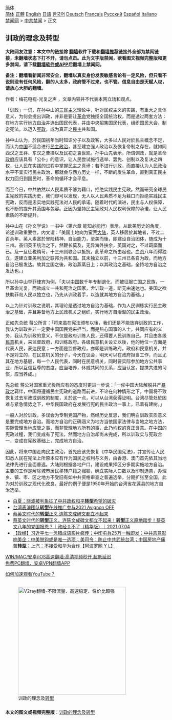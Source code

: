  <!-- 面包屑导航 --> <div class="breadcrumb"><!-- GTranslate: https://gtranslate.io/ -->  <div class="switcher notranslate">  <div class="selected">  <a href="#" onclick="return false;"> 简体</a>  </div>  <div class="option">  <a href="https://www.bannedbook.org" onclick="doGTranslate('zh-CN|zh-CN');jQuery('div.switcher div.selected a').html(jQuery(this).html());return false;" title="简体中文" class="nturl selected"> 简体</a>  <a href="https://www.bannedbook.org/zh-tw/" onclick="doGTranslate('zh-CN|zh-TW');jQuery('div.switcher div.selected a').html(jQuery(this).html());return false;" title="繁體中文" class="nturl"> 正體</a>  <a href="https://www.bannedbook.org/en/" onclick="doGTranslate('zh-CN|en');jQuery('div.switcher div.selected a').html(jQuery(this).html());return false;" title="English" class="nturl"> English</a>  <a href="https://www.bannedbook.org/ja/" onclick="doGTranslate('zh-CN|ja');jQuery('div.switcher div.selected a').html(jQuery(this).html());return false;" title="日本語" class="nturl"> 日語</a>  <a href="https://www.bannedbook.org/ko/" onclick="doGTranslate('zh-CN|ko');jQuery('div.switcher div.selected a').html(jQuery(this).html());return false;" title="한국어" class="nturl"> 한국어</a>  <a href="https://www.bannedbook.org/de/" onclick="doGTranslate('zh-CN|de');jQuery('div.switcher div.selected a').html(jQuery(this).html());return false;" title="Deutsch" class="nturl"> Deutsch</a>  <a href="https://www.bannedbook.org/fr/" onclick="doGTranslate('zh-CN|fr');jQuery('div.switcher div.selected a').html(jQuery(this).html());return false;" title="Français" class="nturl"> Français</a>  <a href="https://www.bannedbook.org/ru/" onclick="doGTranslate('zh-CN|ru');jQuery('div.switcher div.selected a').html(jQuery(this).html());return false;" title="Русский" class="nturl"> Русский</a>  <a href="https://www.bannedbook.org/es/" onclick="doGTranslate('zh-CN|es');jQuery('div.switcher div.selected a').html(jQuery(this).html());return false;" title="Español" class="nturl"> Español</a>  <a href="https://www.bannedbook.org/it/" onclick="doGTranslate('zh-CN|it');jQuery('div.switcher div.selected a').html(jQuery(this).html());return false;" title="Italiano" class="nturl"> Italiano</a>  </div>  </div>      <div class='breadcrumb-sub'><!-- Breadcrumb NavXT 6.3.0 --> <a href="https://www.bannedbook.org/" class="home">禁闻网</a> &gt; <a href="https://www.bannedbook.org/bnews/cbnews/" class="category">中共禁闻</a> &gt; 正文</div></div><h2>训政的理念及转型</h2> <p class="notice"><b>大陆网友注意：本文中的链接除 <a href="https://github.com/bannedbook/fanqiang" >翻墙</a>软件下载和<a href="https://github.com/killgcd/justmysocks/blob/master/README.md">翻墙推荐</a>链接外全部为禁网链接，未翻墙状态下打不开，请勿点击。此为文字版禁闻，欲看图文视频完整版和更多禁闻，请下载<a href="https://github.com/bannedbook/fanqiang">翻墙软件或APP</a>后翻墙上禁闻网。</p><p>备注：翻墙看新闻非常安全，翻墙以真实身份发表敏感言论有一定风险，但只看不说则没有任何风险，翻的人太多，政府管不过来，也不管。信息自由是天赋人权，请放心大胆的翻墙。</b></p>  <div class="entry"> <p>作者：梅花电视-光复之声 ，文章内容并不代表本网立场和观点。</p> <figure></figure> <p>「训政」一词，在孙中山的<span class='wp_keywordlink'><a href="https://www.bannedbook.org/forum2/topic3456.html" title="孙中山《三民主义》" target="_blank">三民主义</a></span>理论中，针对民权主义的实践，有重大之具体意义，为何会提出训政，并非是要让<a href="https://www.bannedbook.org/bnews/tag/%e9%9d%a9%e5%91%bd/" class="st_tag internal_tag" rel="tag" title="标签 革命 下的日志">革命</a>党独揽全国统治权，而是透过两套方法：在地方实行<a href="https://www.bannedbook.org/bnews/tag/%E5%9C%B0%E6%96%B9%E8%87%AA%E6%B2%BB/" class="st_tag internal_tag" rel="tag" title="标签 地方自治 下的日志">地方自治</a>并选出国民代表，并由中央招集国民代表，组织国民大会，制定宪法，以迈入<a href="https://www.bannedbook.org/bnews/tag/%e5%ae%aa%e6%94%bf/" class="st_tag internal_tag" rel="tag" title="标签 宪政 下的日志">宪政</a>，成为真正之<a href="https://www.bannedbook.org/bnews/tag/%e6%b0%91%e4%b8%bb/" class="st_tag internal_tag" rel="tag" title="标签 民主 下的日志">民主</a>共和国。</p> <p>孙中山认为，於民国初年当时知识分子以及政客，大多以人民对於民主概念不足，而认为<span class='wp_keywordlink_affiliate'><a href="https://www.bannedbook.org/" title="中国" target="_blank">中国</a></span>不适合进行<a href="https://www.bannedbook.org/bnews/tag/%e6%b0%91%e4%b8%bb%e6%94%bf%e6%b2%bb/" class="st_tag internal_tag" rel="tag" title="标签 民主政治 下的日志">民主政治</a>，甚至建立强人政治以及恢复帝制之存在，就如同西汉之王莽、东汉之曹操以及民初之袁世凯。孙中山先表示，所谓训政，就是革命<a href="https://www.bannedbook.org/bnews/tag/%e6%94%bf%e5%ba%9c/" class="st_tag internal_tag" rel="tag" title="标签 政府 下的日志">政府</a>应该具有「公仆」的意识，让人民尝试施行选举、罢免、创制以及复决之四权，让人民在实践的过程中掌握民主之真谛；若不进行训政，而直接认为人民政治水平不宜实行民主政治，那就会与西方历史一样，不断的发生革命，直到真正民主权力回归到国民时，革命的循环才会平息。</p>  <p>而至今日，中共依然以人民素质不够为藉口，拒绝实践民主宪政。然而研究全球民主宪政的实践历史，我们却可以发现，无人以人民素质不足为藉口而拒绝实践民主宪政，反而是忠实地实践宪法对人民的承诺。随着时代的演进，民主与人权保障，也不断的提升其范围与包容。正因为坚持民主宪政对人民权利保障的承诺，让人民素质的不断提升。</p> <p>孙中山在《孙文学说》一书中〈第六章 能知必能行〉表示，从欧美历史的角度，论述训政重要性，内文谓：「美国土地向为蛮荒<span class='wp_keywordlink_affiliate'><a href="https://www.bannedbook.org/" title="大陆" target="_blank">大陆</a></span>，英人移居於其地者，不过二百余年。英人素富於冒险精神，自治能力，至美而後，即建设自治团体，随成为十三州。虽归英王统治之下，然鞭长莫及，无异海外扶余，英国对之，不过羁縻而已。及一旦征税稍苛，十三州则联合以抵抗，此革命之所由起也。血战八年而得独立，遂建立亚美利加之联邦为共和国。其未独立以前，十三州已各自为政，而地方自治已极发达。故其立国之後，政治蒸蒸日上；以其政治之基础，全恃地方自治之发达也。」</p> <p>所以孙中山举菲律宾为例，「夫以<a href="https://www.bannedbook.org/bnews/tag/%E4%B8%AD%E5%9B%BD/" class="st_tag internal_tag" rel="tag" title="标签 中国 下的日志">中国</a>数千年专制退化，而被征服亡国之民族，一旦革命光复，而欲成立一共和宪治之国家，舍训政一道，断无由速达也。美国之欲扶助菲岛人民以独立也，乃先从训政着手，以造就其地方自治为基础。」</p>  <p>以上为针对训政之说明，其理论是透过地方自治为基础，作为人民训练实行民主政治之基础，并且筹备地方上民政机关之组织，实行地方自治型的民主政治。</p> <p>正如先总统 蒋公所言：「将来虽在宪法颁布以後，我们还是不能放弃训政的工作，我认为训政并非一定要中国国民党来担当，而是热心国事的人士，共同应有的义务，我认为训政的意义，不仅是政府训练人民，还得要人民训练自己，并且由各级<a href="https://www.bannedbook.org/bnews/tag/%E6%B0%91%E6%84%8F/" class="st_tag internal_tag" rel="tag" title="标签 民意 下的日志">民意</a>机关，来监督政府，和训练政府。各级民意机关设立以後，他的地位一方面是代表人民，表达民意；一方面是监督政府，亦即是训练政府。政府和民意机关，并不是对立的，在民意机关的分子，今天在议会，明天可以在政府担当工作，而且尤其在地方基层，每一个人民代表，同时在民意机关，同时要实际参加地方公共事业，所以互信互尊的态度，应当培养，休戚共同的关系，应当认定，提携共进的习惯，应当养成。」</p> <p>先总统 蒋公对国家重光後所应有的态度时更进一步说：「一俟中国大陆解脱共产<span class='wp_keywordlink'><a href="https://www.bannedbook.org/forum11/topic276.html" title="禁片：评中国共产党的暴政" target="_blank">暴政</a></span>之羁绊，中国将遵循民主宪政的道路而前进，不论在何种情形之下，中国将不致恢复过去军政或训政的制度，关於这一点，可以从台湾获得证明。台湾尽管处於困难与紧急情势之下，中华民国政府在发展行宪的民主政治一事上，已着有建树。」</p>  <p>一般人对於训政，多误会为专制党国产物，然经历史反思，我们明白训政实质意义是要完成地方自治。而地方自治的正确涵义为地方当依国家法律与当地之地方法，实际管理当地应管之事，而非管理地方所有的事，此乃均权的真正含意。在中国的宪政过程，我们变成有了宪法，然而地方自治却尚未完成，所以训政实与宪政合一，变成在宪政基础上，完成地方自治。</p> <p>因此，将来中国走向民主政治，首先应该先恢复《中华民国宪法》，并宣传让人民知悉人民在宪法上所原本应有作为国民之权利与义务，由香港、澳门首先依其当地法律先进行全面普选。大陆则根据各地户口，建设成果择区分多期实施地方自治。主要的工作是解除城市居民移转户籍之枷锁，确立实际人口数以及印制选票，办理乡、镇、市、区之地方不受旧有如中共资格审查之普遍选举，分期扩张至全国，此为对於训政之现代化改良，最好的例子便是1950年开始的台湾省花莲县的地方自治选举。</p> <ul class='op-related-articles' title='相关阅读'> <li><a href='https://www.bannedbook.org/bnews/headline/20210713/1586292.html' target='_blank'>白夏：晓波被判象征了中共政权和平<b>转型</b>希望的破灭</a></li> <li><a href='https://www.bannedbook.org/bnews/taiwannews/20210706/1581703.html' target='_blank'>台湾表演团队<b>转型</b>在线推广参与2021 Avignon OFF</a></li> <li><a href='https://www.bannedbook.org/bnews/taiwannews/20210705/1580798.html' target='_blank'>蔡英文时代的<b>转型</b>正义 连陈文成碑文都立不起来</a></li> <li><a href='https://www.bannedbook.org/bnews/taiwannews/20210705/1580749.html' target='_blank'>蔡英文时代的<b>转型</b>正义，连陈文成碑文都立不起来！<b>转型</b>正义原地踏步！蔡英文八年的党国报恩？｜政经关不了（精华版）｜2021.07.04</a></li> <li><a href='https://www.bannedbook.org/bnews/bannedvideo/20210703/1579784.html' target='_blank'>【政经】习近平七一念错成语影片疯传；中印屯兵25万一触即发；中共恶意影响美企：中美脱钩或是唯一选项；美司令：防止中共武统台湾；中国房地产痛苦<b>转型</b>；上汽：不接受和华为合作【阿波罗网 Y L】</a></li> </ul> <p class="texttj"> <a href="https://github.com/bannedbook/fanqiang/wiki/V2ray%E6%9C%BA%E5%9C%BA" target="_blank">WIN/MAC/安卓/iOS高速翻墙:高清视频秒开,超低延迟</a><br/> <a href="https://github.com/bannedbook/fanqiang/wiki/%E7%A6%81%E9%97%BB%E7%BD%91%E5%AE%89%E5%8D%93%E7%BF%BB%E5%A2%99%E6%96%B0%E9%97%BBAPP" target="_blank">免费PC翻墙、安卓VPN翻墙APP</a></p> <p><a href="https://www.bannedbook.org/bnews/topimagenews/20180409/925596.html" target="_blank" rel="noopener">如何加速观看YouTube？ </a></p> <figure class="op-interactive"><br/><a href="https://github.com/bannedbook/fanqiang/wiki/V2ray%E6%9C%BA%E5%9C%BA"><img src="https://raw.githubusercontent.com/bannedbook/fanqiang/master/v2ss/images/v2free.jpg" width="336" alt="V2ray翻墙-不限流量、高速稳定、性价比超强"></a><br/><figcaption>训政的理念及<a href="https://www.bannedbook.org/bnews/tag/%E8%BD%AC%E5%9E%8B/" class="st_tag internal_tag" rel="tag" title="标签 转型 下的日志">转型</a></figcaption></figure> </p><a name='sharetosocial'></a>  <div style="margin-bottom:5px;padding-bottom:5px;clear:both"> <div id="archive-pix-1" class="banner-ads"> <!-- AuctionX Display platform tag START --> <div id="26318x728x90x621x_ADSLOT2" clicktrack="%%CLICK_URL_ESC%%"></div> <!-- AuctionX Display platform tag END --> </div> <div id="archive-pix-2" class="banner-ads"> <!-- AuctionX Display platform tag START --> <div id="26315x300x250x621x_ADSLOT2" clicktrack="%%CLICK_URL_ESC%%"></div> <!-- AuctionX Display platform tag END --> </div> </div>  <div id="archive-pix-1" class="banner-ads"> <!-- AuctionX Display platform tag START --> <div id="26318x728x90x621x_ADSLOT3" clicktrack="%%CLICK_URL_ESC%%"></div> <!-- AuctionX Display platform tag END --> </div> <div><b>本文的图文或视频完整版</b>：<a href='https://www.bannedbook.org/bnews/cbnews/20210720/1590435.html'>训政的理念及转型</a></div>  </div><!--END ENTRY--> 